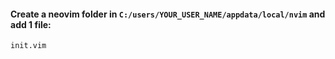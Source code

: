 <!-- Add a .config folder in $HOME, and if that did not work try this -->

#### Create a neovim folder in `C:/users/YOUR_USER_NAME/appdata/local/nvim` and add 1 file:
`init.vim`

